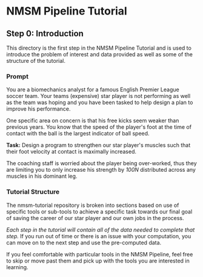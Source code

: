 # NMSM Pipeline Tutorial

## Step 0: Introduction

This directory is the first step in the NMSM Pipeline Tutorial and is used to introduce the problem of interest and data provided as well as some of the structure of the tutorial.

### Prompt

You are a biomechanics analyst for a famous English Premier League soccer team. Your teams (expensive) star player is not performing as well as the team was hoping and you have been tasked to help design a plan to improve his performance.

One specific area on concern is that his free kicks seem weaker than previous years. You know that the speed of the player's foot at the time of contact with the ball is the largest indicator of ball speed.

**Task:** Design a program to strengthen our star player's muscles such that their foot velocity at contact is maximally increased.

The coaching staff is worried about the player being over-worked, thus they are limiting you to only increase his strength by *100N* distributed across any muscles in his dominant leg.

### Tutorial Structure

The nmsm-tutorial repository is broken into sections based on use of specific tools or sub-tools to achieve a specific task towards our final goal of saving the career of our star player and our own jobs in the process.

*Each step in the tutorial will contain all of the data needed to complete that step.* If you run out of time or there is an issue with your computation, you can move on to the next step and use the pre-computed data.

If you feel comfortable with particular tools in the NMSM Pipeline, feel free to skip or move past them and pick up with the tools you are interested in learning.
